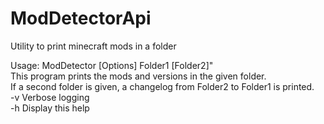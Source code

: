 # ModDetectorApi
Utility to print minecraft mods in a folder

Usage: ModDetector [Options] Folder1 [Folder2]"  
This program prints the mods and versions in the given folder.  
If a second folder is given, a changelog from Folder2 to Folder1 is printed.  
  -v      Verbose logging  
  -h      Display this help  
